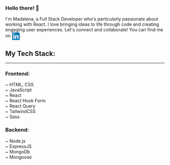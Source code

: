###  Hello there! 👋  </br>
I'm Madalena, a Full Stack Developer who's particularly passionate about working with React. I love bringing ideas to life through code and creating engaging user experiences. Let's connect and collaborate! You can find me on [<img src="https://github.com/devicons/devicon/blob/master/icons/linkedin/linkedin-original.svg" title="madalena bastakou" alt="liknkedn" width="25" align ="center" height="25"/>](https://www.linkedin.com/in/madalena-bastakou/).

## My Tech Stack: 
<hr/>

### Frontend: 
~ HTML, CSS </br>
~ JavaScript </br>
~ React </br>
~ React Hook Form </br>
~ React Query </br>
~ TailwindCSS </br>
~ Sass </br>
  
### Backend:
~ Node.js </br>
~ ExpressJS </br>
~ MongoDb </br>
~ Mongoose

